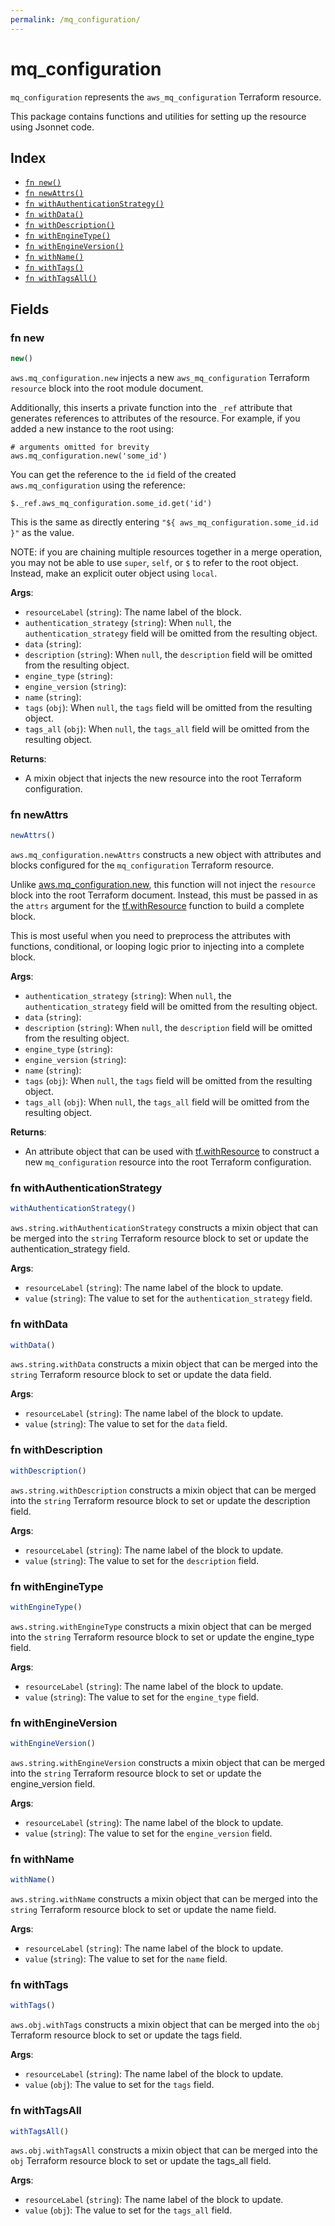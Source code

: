 ```yaml
---
permalink: /mq_configuration/
---
```


# mq_configuration

`mq_configuration` represents the `aws_mq_configuration` Terraform resource.



This package contains functions and utilities for setting up the resource using Jsonnet code.


## Index

* [`fn new()`](#fn-new)
* [`fn newAttrs()`](#fn-newattrs)
* [`fn withAuthenticationStrategy()`](#fn-withauthenticationstrategy)
* [`fn withData()`](#fn-withdata)
* [`fn withDescription()`](#fn-withdescription)
* [`fn withEngineType()`](#fn-withenginetype)
* [`fn withEngineVersion()`](#fn-withengineversion)
* [`fn withName()`](#fn-withname)
* [`fn withTags()`](#fn-withtags)
* [`fn withTagsAll()`](#fn-withtagsall)

## Fields

### fn new

```ts
new()
```


`aws.mq_configuration.new` injects a new `aws_mq_configuration` Terraform `resource`
block into the root module document.

Additionally, this inserts a private function into the `_ref` attribute that generates references to attributes of the
resource. For example, if you added a new instance to the root using:

    # arguments omitted for brevity
    aws.mq_configuration.new('some_id')

You can get the reference to the `id` field of the created `aws.mq_configuration` using the reference:

    $._ref.aws_mq_configuration.some_id.get('id')

This is the same as directly entering `"${ aws_mq_configuration.some_id.id }"` as the value.

NOTE: if you are chaining multiple resources together in a merge operation, you may not be able to use `super`, `self`,
or `$` to refer to the root object. Instead, make an explicit outer object using `local`.

**Args**:
  - `resourceLabel` (`string`): The name label of the block.
  - `authentication_strategy` (`string`):  When `null`, the `authentication_strategy` field will be omitted from the resulting object.
  - `data` (`string`): 
  - `description` (`string`):  When `null`, the `description` field will be omitted from the resulting object.
  - `engine_type` (`string`): 
  - `engine_version` (`string`): 
  - `name` (`string`): 
  - `tags` (`obj`):  When `null`, the `tags` field will be omitted from the resulting object.
  - `tags_all` (`obj`):  When `null`, the `tags_all` field will be omitted from the resulting object.

**Returns**:
- A mixin object that injects the new resource into the root Terraform configuration.


### fn newAttrs

```ts
newAttrs()
```


`aws.mq_configuration.newAttrs` constructs a new object with attributes and blocks configured for the `mq_configuration`
Terraform resource.

Unlike [aws.mq_configuration.new](#fn-mq_configurationnew), this function will not inject the `resource`
block into the root Terraform document. Instead, this must be passed in as the `attrs` argument for the
[tf.withResource](https://github.com/tf-libsonnet/core/tree/main/docs#fn-withresource) function to build a complete block.

This is most useful when you need to preprocess the attributes with functions, conditional, or looping logic prior to
injecting into a complete block.

**Args**:
  - `authentication_strategy` (`string`):  When `null`, the `authentication_strategy` field will be omitted from the resulting object.
  - `data` (`string`): 
  - `description` (`string`):  When `null`, the `description` field will be omitted from the resulting object.
  - `engine_type` (`string`): 
  - `engine_version` (`string`): 
  - `name` (`string`): 
  - `tags` (`obj`):  When `null`, the `tags` field will be omitted from the resulting object.
  - `tags_all` (`obj`):  When `null`, the `tags_all` field will be omitted from the resulting object.

**Returns**:
  - An attribute object that can be used with [tf.withResource](https://github.com/tf-libsonnet/core/tree/main/docs#fn-withresource) to construct a new `mq_configuration` resource into the root Terraform configuration.


### fn withAuthenticationStrategy

```ts
withAuthenticationStrategy()
```

`aws.string.withAuthenticationStrategy` constructs a mixin object that can be merged into the `string`
Terraform resource block to set or update the authentication_strategy field.



**Args**:
  - `resourceLabel` (`string`): The name label of the block to update.
  - `value` (`string`): The value to set for the `authentication_strategy` field.


### fn withData

```ts
withData()
```

`aws.string.withData` constructs a mixin object that can be merged into the `string`
Terraform resource block to set or update the data field.



**Args**:
  - `resourceLabel` (`string`): The name label of the block to update.
  - `value` (`string`): The value to set for the `data` field.


### fn withDescription

```ts
withDescription()
```

`aws.string.withDescription` constructs a mixin object that can be merged into the `string`
Terraform resource block to set or update the description field.



**Args**:
  - `resourceLabel` (`string`): The name label of the block to update.
  - `value` (`string`): The value to set for the `description` field.


### fn withEngineType

```ts
withEngineType()
```

`aws.string.withEngineType` constructs a mixin object that can be merged into the `string`
Terraform resource block to set or update the engine_type field.



**Args**:
  - `resourceLabel` (`string`): The name label of the block to update.
  - `value` (`string`): The value to set for the `engine_type` field.


### fn withEngineVersion

```ts
withEngineVersion()
```

`aws.string.withEngineVersion` constructs a mixin object that can be merged into the `string`
Terraform resource block to set or update the engine_version field.



**Args**:
  - `resourceLabel` (`string`): The name label of the block to update.
  - `value` (`string`): The value to set for the `engine_version` field.


### fn withName

```ts
withName()
```

`aws.string.withName` constructs a mixin object that can be merged into the `string`
Terraform resource block to set or update the name field.



**Args**:
  - `resourceLabel` (`string`): The name label of the block to update.
  - `value` (`string`): The value to set for the `name` field.


### fn withTags

```ts
withTags()
```

`aws.obj.withTags` constructs a mixin object that can be merged into the `obj`
Terraform resource block to set or update the tags field.



**Args**:
  - `resourceLabel` (`string`): The name label of the block to update.
  - `value` (`obj`): The value to set for the `tags` field.


### fn withTagsAll

```ts
withTagsAll()
```

`aws.obj.withTagsAll` constructs a mixin object that can be merged into the `obj`
Terraform resource block to set or update the tags_all field.



**Args**:
  - `resourceLabel` (`string`): The name label of the block to update.
  - `value` (`obj`): The value to set for the `tags_all` field.
